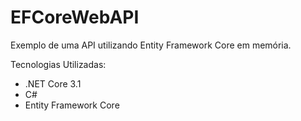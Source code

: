 # EFCoreWebAPI
Exemplo de uma API utilizando Entity Framework Core em memória.

Tecnologias Utilizadas:
- .NET Core 3.1
- C#
- Entity Framework Core
